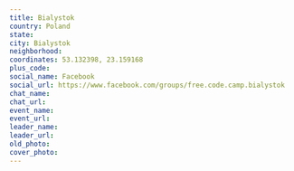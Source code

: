 ```yaml
---
title: Bialystok
country: Poland
state: 
city: Bialystok
neighborhood: 
coordinates: 53.132398, 23.159168
plus_code:
social_name: Facebook
social_url: https://www.facebook.com/groups/free.code.camp.bialystok
chat_name:
chat_url:
event_name:
event_url:
leader_name:
leader_url:
old_photo: 
cover_photo:
---
```

